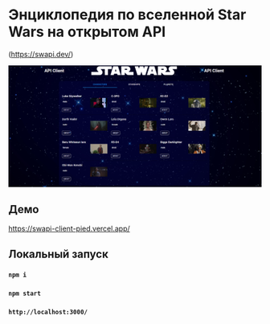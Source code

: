 # Энциклопедия по вселенной Star Wars на открытом API 
(https://swapi.dev/)

![Swapi-Client](https://github.com/DieReiterin/Swapi-Client/blob/main/public/assets/swapiClient.png)

## Демо
https://swapi-client-pied.vercel.app/

## Локальный запуск
#### `npm i `
#### `npm start`
#### `http://localhost:3000/`

